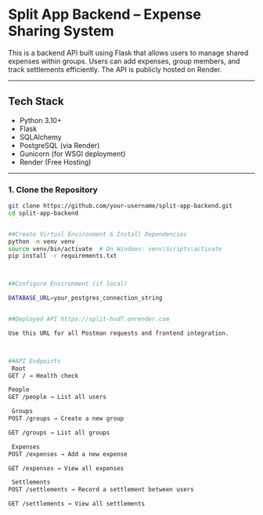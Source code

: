 # Split App Backend – Expense Sharing System

This is a backend API built using Flask that allows users to manage shared expenses within groups. Users can add expenses, group members, and track settlements efficiently. The API is publicly hosted on Render.

---

##  Tech Stack

- Python 3.10+
- Flask
- SQLAlchemy
- PostgreSQL (via Render)
- Gunicorn (for WSGI deployment)
- Render (Free Hosting)

---


### 1. Clone the Repository
```bash
git clone https://github.com/your-username/split-app-backend.git
cd split-app-backend


##Create Virtual Environment & Install Dependencies
python -m venv venv
source venv/bin/activate  # On Windows: venv\Scripts\activate
pip install -r requirements.txt



##Configure Environment (if local)

DATABASE_URL=your_postgres_connection_string


##Deployed API https://split-hvd7.onrender.com

Use this URL for all Postman requests and frontend integration.



##API Endpoints
 Root
GET / → Health check

People
GET /people → List all users

 Groups
POST /groups → Create a new group

GET /groups → List all groups

 Expenses
POST /expenses → Add a new expense

GET /expenses → View all expenses

 Settlements
POST /settlements → Record a settlement between users

GET /settlements → View all settlements